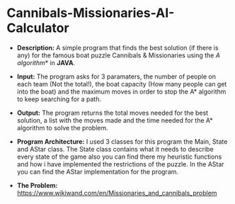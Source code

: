 # Cannibals-Missionaries-AI-Calculator

- **Description:**
A simple program that finds the best solution (if there is any) for the famous boat puzzle Cannibals & Missionaries using the **A* algorithm** in **JAVA**.

- **Input:**
The program asks for 3 paramaters, the number of people on each team (Not the total!), the boat capacity (How many people can get into the boat) and the maximum moves in order to stop the A* algorithm to keep searching for a path.

- **Output:**
The program returns the total moves needed for the best solution, a list with the moves made and the time needed for the A* algorithm to solve the problem.

- **Program Architecture:**
I used 3 classes for this program the Main, State and AStar class.
The State class contains what it needs to describe every state of the game also you can find there my heuristic functions and how i have implemented the restrictions of the puzzle. 
In the AStar you can find the AStar implementation for the program.

- **The Problem:**
https://www.wikiwand.com/en/Missionaries_and_cannibals_problem
